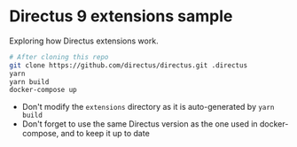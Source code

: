 # Directus 9 extensions sample

Exploring how Directus extensions work.

```sh
# After cloning this repo
git clone https://github.com/directus/directus.git .directus
yarn
yarn build
docker-compose up
```

- Don't modify the `extensions` directory as it is auto-generated by `yarn build`
- Don't forget to use the same Directus version as the one used in docker-compose, and to keep it up to date
